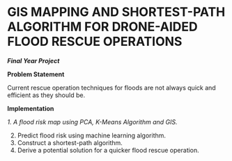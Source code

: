 # GIS MAPPING AND SHORTEST-PATH ALGORITHM FOR DRONE-AIDED FLOOD RESCUE OPERATIONS

***Final Year Project***

**Problem Statement**

Current rescue operation techniques for floods are not always quick and efficient as they should be.

**Implementation**

*1. A flood risk map using PCA, K-Means Algorithm and GIS.*



2. Predict flood risk using machine learning algorithm.
3. Construct a shortest-path algorithm.
4. Derive a potential solution for a quicker flood rescue operation.


